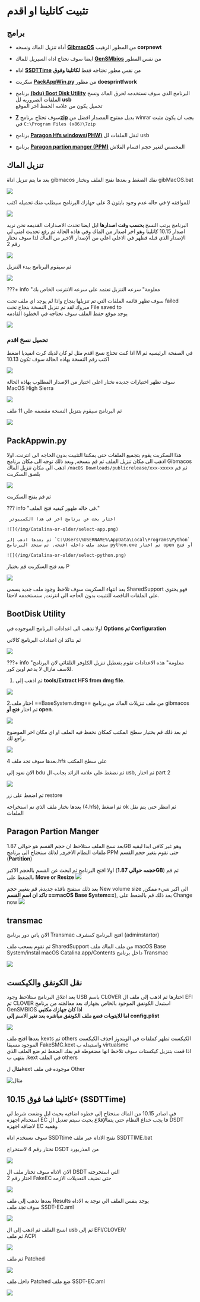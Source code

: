 # تثبيت كاتلينا او اقدم

## برامج

- أداة تنزيل الماك ونسخه **[GibmacOS](https://github.com/corpnewt/gibMacOS)** من المطور الرهيب **corpnewt**

- ايضا سوف نحتاج اداه السيريل للماك **[GenSMbios](https://github.com/corpnewt/GenSMBIOS)** من نفس المطور

- اداه **[SSDTTime](https://github.com/IOIIIO/SSDTTime)** من نفس مطور تحتاجه فقط **لكاتلينا وفوق**

- سكربت **[PackAppWin.py](https://github.com/doesprintfwork/MakeInstallmacOS)** من مطور **doesprintfwork** 

- برنامج **[(bdu) Boot Disk Utility](http://cvad-mac.narod.ru/index/bootdiskutility_exe/0-5)** البرنامج الذي سوف نستخدمه لحرق الماك ونسخ الملفات الضروريه لل **usb**  
تحميل يكون من علامه الحفظ اخر الموقع

- سوف تحتاج برنامج **[7zip](https://www.7-zip.org/)** بديل مفتوح المصدار افضل من winrar يجب ان يكون مثبت في `C:\Program Files (x86)\7zip` 
- برنامج **[Paragon Hfs windows(PHW)](https://www.paragon-software.com/home/hfs-windows/)** لنقل الملفات لل usb

- برنامج **[Paragon partion manger (PPM)](https://www.paragon-software.com/free/pm-express/#)** المخصص لتغير حجم اقسام الفلاش

## تنزيل الماك

بعد ما يتم تنزيل اداة gibmacos نفك الضغط و بعدها نفتح الملف ونختار gibMacOS.bat

![](/img/Catalina-or-older/gibMacOS.png#zoom)

في حاله عدم وجود بايثون 3 على حهازك البرنامج سيطلب منك تحميله اكتب y للموافقه

![](/img/no-python.png#zoom)

البرنامج يرتب النسخ **بحسب وقت اصدارها** ابل ايضا تحدث الاصدارات القديمه نحن نريد اصدار 10.15 كاتلينا وهو اخر اصدار من الماك وفي هاذه الحالة تم رفع تحديث امني لي الإصدار الذي قبله فظهر في الاعلى اعلى من الإصدار الاخير من الماك لذا سوف نختار رقم 2

![](/img/Catalina-or-older/system-list.png#zoom)

ثم سيقوم البرنامج ببدء التنزيل

![](/img/Catalina-or-older/g-download.png#zoom)

???+ info "معلومة"
    سرعه التنزيل تعتمد على سرعه الانترنت الخاص بك

سوف تظهر قائمه الملفات التي تم تنزيلها بنجاح واذا لم يوجد اي ملف تحت failed مبروك لقد تم تنزيل النسخة بنجاح تحت File saved to  
يوجد موقع حفظ الملف سوف نحتاجه في الخطوة القادمه

![](/img/Catalina-or-older/g-done.png#zoom)

### تحميل نسخ اقدم

اذا كنت تحتاج نسخ اقدم مثل لو كان لديك كرت انفيديا اضغط M في الصفحة الرئيسيه ثم اكتب رقم النسخة بهاذه الحالة سوف تكون 10.13

![](/img/Catalina-or-older/old-ver.png#zoom)

سوف تظهر اختيارات جديده نختار اعلى اختيار من الإصدار المطلوب بهاذه الحالة MacOS High Sierra

![](/img/Catalina-or-older/g-old-list.png#zoom)

ثم البرنامج سيقوم بتنزيل النسخة مقسمه على 11 ملف

![](/img/Catalina-or-older/g-download.png#zoom)

## PackAppwin.py

هذا السكربت يقوم بتجميع الملفات حتى يمكننا التثبيت بدون الحاجه الى انترنت.
اولا اذهب الى مكان تنزيل الملف ثم قم بنسخه, وبعد ذلك توجه الى مكان برنامج Gibmacos 
اذهب الى مكان تنزيل الماك `/macOS Downloads/publicrelease/xxx-xxxxx` ثم قم بلصق السكربت

![](/img/Catalina-or-older/packappwin-paste.png)

ثم قم بفتح السكربت

??? info "في حاله ظهور كيفيه فتح الملف."
    
     اختار بحث عن برنامج اخر في هذا الكمبيوتر
    
    ![](/img/Catalina-or-older/select-app.png)

    ثم بعدها اذهب إلى `C:\Users\%USERNAME%\AppData\Local\Programs\Python` ستجد ملف داخله افتحه, ثم ستجد البرنامج python.exe ثم اختار open أو فتح 

    ![](/img/Catalina-or-older/select-python.png)

بعد فتح السكربت قم بختيار P

![](/img/Catalina-or-older/menu.png)

بعد انتهاء السكربت سوف تلاحظ وجود ملف جديد يسمى SharedSupport فهو يحتوي على الملفات الناقصه للتثبيت بدون الحاجه الى انترنت, سنستخدمه لاحقا.

## BootDisk Utility

اولا نذهب الى اعدادات البرنامج الموجوده في **Options ثم Configuration**

ثم نتاكد ان اعدادات البرنامج كالاتي

![](/img/Catalina-or-older/BDU-Config.png#zoom)

???+ info "معلومة"
	هذه الاعدادات تقوم بتعطيل تنزيل الكلوفر التلقائي لان البرنامج للاسف مازال لا يدعم اوبن كور.


1. ثم اذهب إلى **tools/Extract HFS from dmg file**.

![](/img/Catalina-or-older/BDU-Extract.png#zoom)

2.اختار ملف ==BaseSystem.dmg== من ملف تنزيلات الماك من برنامج gibmacos ثم اختار **فتح أو open**.

![](/img/Catalina-or-older/BDU-Basesystemdmg.png#zoom)

ثم بعد ذلك قم بختيار سطح المكتب كمكان نحفظ فيه الملف او اي مكان اخر الموضوع راجع لك.

![](/img/Catalina-or-older/BDU-Desktop.png#zoom)

بعدها سوف تجد ملف 4.hfs على سطح المكتب

الان نعود إلى bdu ثم نضغط على علامه الزائد بجانب ال usb, ثم اختار part 2

![](/img/Catalina-or-older/BDU-USB.png#zoom)

ثم اضغط على زر restore
 
بعدها نختار ملف الذي تم استخراجه (4.hfs), ثم اضغط ok ثم انتظر حتى يتم نقل الملفات

## Paragon Partion Manger

بعد نسخ الملف ستلاحظ ان حجم القسم هو حوالي 1.87GB وهو غير كافي ابدا لبقيه ملفات النظام الاخرى, لذلك سنحتاج الى برنامج PPM حتى نقوم بتغير حجم القسم (**Partition**)

اولا افتح البرنامج ثم ابحث عن القسم بالحجم الاكبر (**حجمه حوالي 1.87GB**) ثم قم بالضغط على **Move or Resize**
![](/img/Catalina-or-older/PPM-select.png)

بعد ذلك ستفتح نافذه جديدة, قم بتغيير حجم New volume size الى اكبر شيء ممكن, **تاكد ان اسم القسم ==macOS Base System==**), بعد ذلك قم بالضغط على Change now
![](/img/Catalina-or-older/PPM-Resize.png)

## transmac

الان ياتي دور برنامج Transmac افتح البرنامج كمشرف \(adminstartor\)

ثم نقوم بسحب ملف SharedSupport من ملف الماك ملف macOS Base System/instal macOS Catalina.app/Contents داخل برنامج Transmac

![](../.gitbook/assets/image%20%286%29%20%281%29.png)

## نقل الكونفق والكيكست

بعد اغلاق البرنامج ستلاحظ وجود USB باسم CLOVER اختارها ثم اذهب إلى ملف ال EFI ثم CLOVER استبدل الكونفق الموجود بالخاص بجهازك بعد معالجته من برنامج GenSMBIOS **اذا كان جهازك مكتبي**  
**اما للابتوبات فضع ملف الكونفق مباشره بعد تغير الاسم إلى config.plist**

![](../.gitbook/assets/image%20%2816%29%20%281%29.png)

بعدها افتح ملف kexts ثم others الكيكست تظهر كملفات في الويندوز احذف الكيكست الموجود مسبقا FakeSMC.kext واستبدله ب virtualsmc  
اذا قمت بتنزيل كيكستات سوف تلاحظ انها مضغوطه قم بفك الضغط ثم ضع الملف الذي ينتهي ب .kext في الملف others

**مثال** لkext موجوده في ملف Other

![&#x645;&#x62B;&#x627;&#x644;](../.gitbook/assets/image%20%2855%29.png)

## كاتلينا فما فوق 10.15+ \(SSDTTime\)

في اصادر 10.15 من الماك سنحتاج إلى خطوه اضافيه بحيث ابل وضعت شرط لي استخدام اجهزه EC فا يجب خداع النظام حتى يتمالإقلاع بحيث سيتم تعديل ال DSDT لاضافه اجهزه EC وهميه

سوف نستخدم اداه SSDTtime نفتح الاداه عبر ملف SSDTTIME.bat

نختار رقم 4 لاستخراج DSDT من المذربورد

![](../.gitbook/assets/image%20%2858%29.png)

الان الاداه سوف تختار ملف ال DSDT التي استخرجته  
اختار رقم 2 FakeEC حتى نضيف التعديلات الازمه

![](../.gitbook/assets/image%20%2829%29%20%281%29.png)

بعدها نذهب إلى ملف Results يوجد بنفس الملف الي توجد به الاداه  
سوف تجد ملف SSDT-EC.aml

![](../.gitbook/assets/image%20%2860%29%20%281%29.png)

انسخ الملف ثم اذهب إلى ال usb ثم إلى EFI/CLOVER/  
ثم ملف ACPI

![](../.gitbook/assets/image%20%2877%29.png)

ثم ملف Patched

![](../.gitbook/assets/image%20%2835%29.png)

داخل ملف Patched ضع ملف SSDT-EC.aml

![](../.gitbook/assets/image%20%2839%29%20%281%29.png)




